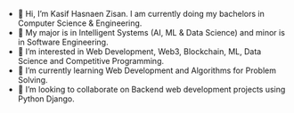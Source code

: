 - 👋 Hi, I’m Kasif Hasnaen Zisan. I am currently doing my bachelors in Computer Science & Engineering. 
- 🧐 My major is in Intelligent Systems (AI, ML & Data Science) and minor is in Software Engineering.
- 👀 I’m interested in Web Development, Web3, Blockchain, ML, Data Science and Competitive Programming.
- 🌱 I’m currently learning Web Development and Algorithms for Problem Solving.
- 💞️ I’m looking to collaborate on Backend web development projects using Python Django.


